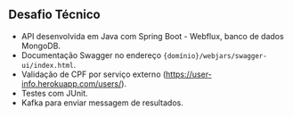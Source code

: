 ## Desafio Técnico

* API desenvolvida em Java com Spring Boot - Webflux, banco de dados MongoDB.
* Documentação Swagger no endereço `{domínio}/webjars/swagger-ui/index.html`.
* Validação de CPF por serviço externo (https://user-info.herokuapp.com/users/).
* Testes com JUnit.
* Kafka para enviar messagem de resultados.
